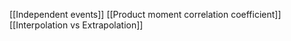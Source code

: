 [[Independent events]]
[[Product moment correlation coefficient]]
[[Interpolation vs Extrapolation]]